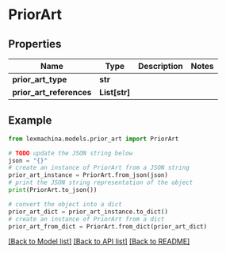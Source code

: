# PriorArt


## Properties

Name | Type | Description | Notes
------------ | ------------- | ------------- | -------------
**prior_art_type** | **str** |  | 
**prior_art_references** | **List[str]** |  | 

## Example

```python
from lexmachina.models.prior_art import PriorArt

# TODO update the JSON string below
json = "{}"
# create an instance of PriorArt from a JSON string
prior_art_instance = PriorArt.from_json(json)
# print the JSON string representation of the object
print(PriorArt.to_json())

# convert the object into a dict
prior_art_dict = prior_art_instance.to_dict()
# create an instance of PriorArt from a dict
prior_art_from_dict = PriorArt.from_dict(prior_art_dict)
```
[[Back to Model list]](../README.md#documentation-for-models) [[Back to API list]](../README.md#documentation-for-api-endpoints) [[Back to README]](../README.md)


